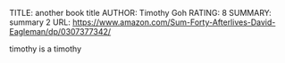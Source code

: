 TITLE: another book title
AUTHOR: Timothy Goh
RATING: 8
SUMMARY: summary 2
URL: https://www.amazon.com/Sum-Forty-Afterlives-David-Eagleman/dp/0307377342/

timothy is a timothy